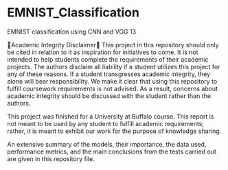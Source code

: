 # EMNIST_Classification
EMNIST classification using CNN and VGG 13


🚨Academic Integrity Disclaimer🚨
This project in this repository should only be cited in relation to it as inspiration for initiatives to come. It is not intended to help students complete the requirements of their academic projects. The authors disclaim all liability if a student utilizes this project for any of these reasons. If a student transgresses academic integrity, they alone will bear responsibility. We make it clear that using this repository to fulfill coursework requirements is not advised. As a result, concerns about academic integrity should be discussed with the student rather than the authors.

This project was finished for a University at Buffalo course. This report is not meant to be used by any student to fulfill academic requirements; rather, it is meant to exhibit our work for the purpose of knowledge sharing.

An extensive summary of the models, their importance, the data used, performance metrics, and the main conclusions from the tests carried out are given in this repository file.
